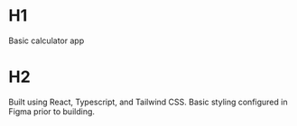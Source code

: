 # H1
Basic calculator app

# H2
Built using React, Typescript, and Tailwind CSS. Basic styling configured in Figma prior to building.